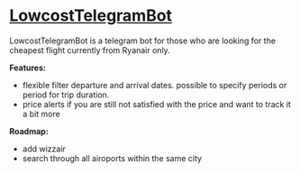 # [LowcostTelegramBot](https://t.me/RyanairPriceBot)

LowcostTelegramBot is a telegram bot for those who are looking for the cheapest flight currently from Ryanair only. 

**Features:**

* flexible filter departure and arrival dates. possible to specify periods or period for trip duration.
* price alerts if you are still not satisfied with the price and want to track it a bit more


**Roadmap:**

* add wizzair
* search through all airoports within the same city
